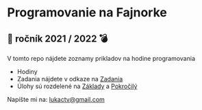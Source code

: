 # Programovanie na Fajnorke
## 🚀 ročník 2021 / 2022 💣

V tomto repo nájdete zoznamy prikladov na hodine programovania

- Hodiny
- Zadania nájdete v odkaze na [Zadania](https://github.com/LukacTomas/zadania)
- Úlohy sú rozdelené na [Základy](https://github.com/LukacTomas/PRJ-2021-2022/blob/master/%C3%9Alohy%20-%20%20C%20-%20z%C3%A1klady.pdf) a [Pokročilý](https://github.com/LukacTomas/PRJ-2021-2022/blob/master/%C3%9Alohy%20-%20%20C%20-%20pokro%C4%8Dilej%C5%A1%C3%AD.pdf)




Napíšte mi na: lukactv@gmail.com


